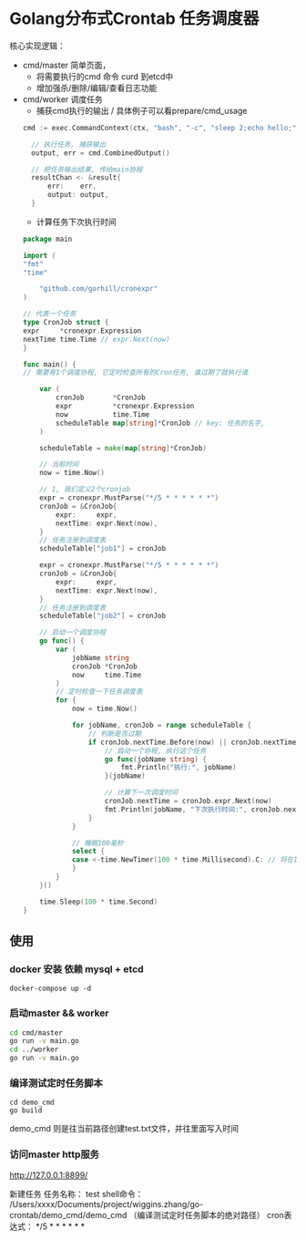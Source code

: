 # Golang分布式Crontab  任务调度器

核心实现逻辑：
* cmd/master 简单页面， 
  * 将需要执行的cmd 命令 curd 到etcd中
  * 增加强杀/删除/编辑/查看日志功能
* cmd/worker 调度任务
  * 捕获cmd执行的输出 / 具体例子可以看prepare/cmd_usage
  ```go
  cmd := exec.CommandContext(ctx, "bash", "-c", "sleep 2;echo hello;")
  
    // 执行任务, 捕获输出
    output, err = cmd.CombinedOutput()
  
    // 把任务输出结果, 传给main协程
    resultChan <- &result{
        err:    err,
        output: output,
    }
  ```
  * 计算任务下次执行时间
  ```go
  package main
  
  import (
  "fmt"
  "time"
  
      "github.com/gorhill/cronexpr"
  )
  
  // 代表一个任务
  type CronJob struct {
  expr     *cronexpr.Expression
  nextTime time.Time // expr.Next(now)
  }
  
  func main() {
  // 需要有1个调度协程, 它定时检查所有的Cron任务, 谁过期了就执行谁
  
      var (
          cronJob       *CronJob
          expr          *cronexpr.Expression
          now           time.Time
          scheduleTable map[string]*CronJob // key: 任务的名字,
      )
  
      scheduleTable = make(map[string]*CronJob)
  
      // 当前时间
      now = time.Now()
  
      // 1, 我们定义2个cronjob
      expr = cronexpr.MustParse("*/5 * * * * * *")
      cronJob = &CronJob{
          expr:     expr,
          nextTime: expr.Next(now),
      }
      // 任务注册到调度表
      scheduleTable["job1"] = cronJob
  
      expr = cronexpr.MustParse("*/5 * * * * * *")
      cronJob = &CronJob{
          expr:     expr,
          nextTime: expr.Next(now),
      }
      // 任务注册到调度表
      scheduleTable["job2"] = cronJob
  
      // 启动一个调度协程
      go func() {
          var (
              jobName string
              cronJob *CronJob
              now     time.Time
          )
          // 定时检查一下任务调度表
          for {
              now = time.Now()
  
              for jobName, cronJob = range scheduleTable {
                  // 判断是否过期
                  if cronJob.nextTime.Before(now) || cronJob.nextTime.Equal(now) {
                      // 启动一个协程, 执行这个任务
                      go func(jobName string) {
                          fmt.Println("执行:", jobName)
                      }(jobName)
  
                      // 计算下一次调度时间
                      cronJob.nextTime = cronJob.expr.Next(now)
                      fmt.Println(jobName, "下次执行时间:", cronJob.nextTime)
                  }
              }
  
              // 睡眠100毫秒
              select {
              case <-time.NewTimer(100 * time.Millisecond).C: // 将在100毫秒可读，返回
              }
          }
      }()
  
      time.Sleep(100 * time.Second)
  }
  
  ```
  
## 使用

### docker 安装 依赖 mysql + etcd
`
docker-compose up -d
`

### 启动master && worker
```bash
cd cmd/master
go run -v main.go
cd ../worker
go run -v main.go
```



### 编译测试定时任务脚本
```sybase
cd demo_cmd
go build
```
demo_cmd 则是往当前路径创建test.txt文件，并往里面写入时间

### 访问master http服务
http://127.0.0.1:8899/

新建任务
任务名称：
test
shell命令：
/Users/xxxx/Documents/project/wiggins.zhang/go-crontab/demo_cmd/demo_cmd
（编译测试定时任务脚本的绝对路径）
cron表达式：
*/5 * * * * * *


